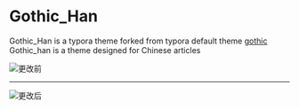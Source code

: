 # Gothic_Han
Gothic_Han is a typora theme forked from typora default theme [gothic](<http://theme.typora.io/theme/Gothic/>)
Gothic_han is a theme designed for Chinese articles

![更改前](C:\Users\Frigg\Desktop\readme\更改前.png)

---

![更改后](C:\Users\Frigg\Desktop\readme\更改后.png)